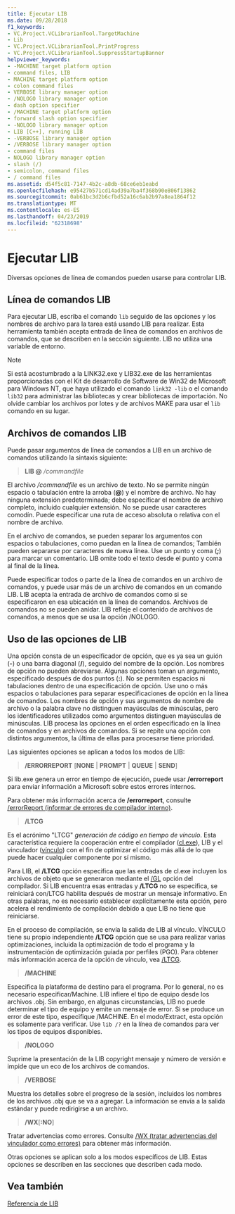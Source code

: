```yaml
---
title: Ejecutar LIB
ms.date: 09/28/2018
f1_keywords:
- VC.Project.VCLibrarianTool.TargetMachine
- Lib
- VC.Project.VCLibrarianTool.PrintProgress
- VC.Project.VCLibrarianTool.SuppressStartupBanner
helpviewer_keywords:
- -MACHINE target platform option
- command files, LIB
- MACHINE target platform option
- colon command files
- VERBOSE library manager option
- /NOLOGO library manager option
- dash option specifier
- /MACHINE target platform option
- forward slash option specifier
- -NOLOGO library manager option
- LIB [C++], running LIB
- -VERBOSE library manager option
- /VERBOSE library manager option
- command files
- NOLOGO library manager option
- slash (/)
- semicolon, command files
- / command files
ms.assetid: d54f5c81-7147-4b2c-a8db-68ce6eb1eabd
ms.openlocfilehash: e95427b571cd14ad39a7ba4f368b90e806f13862
ms.sourcegitcommit: 0ab61bc3d2b6cfbd52a16c6ab2b97a8ea1864f12
ms.translationtype: MT
ms.contentlocale: es-ES
ms.lasthandoff: 04/23/2019
ms.locfileid: "62318698"
---
```

# <a name="running-lib"></a>Ejecutar LIB

Diversas opciones de línea de comandos pueden usarse para controlar LIB.

## <a name="lib-command-line"></a>Línea de comandos LIB

Para ejecutar LIB, escriba el comando `lib` seguido de las opciones y los nombres de archivo para la tarea está usando LIB para realizar. Esta herramienta también acepta entrada de línea de comandos en archivos de comandos, que se describen en la sección siguiente. LIB no utiliza una variable de entorno.

> [!NOTE]
> Si está acostumbrado a la LINK32.exe y LIB32.exe de las herramientas proporcionadas con el Kit de desarrollo de Software de Win32 de Microsoft para Windows NT, que haya utilizado el comando `link32 -lib` o el comando `lib32` para administrar las bibliotecas y crear bibliotecas de importación. No olvide cambiar los archivos por lotes y de archivos MAKE para usar el `lib` comando en su lugar.

## <a name="lib-command-files"></a>Archivos de comandos LIB

Puede pasar argumentos de línea de comandos a LIB en un archivo de comandos utilizando la sintaxis siguiente:

> **LIB \@**  <em>/commandfile</em>

El archivo */commandfile* es un archivo de texto. No se permite ningún espacio o tabulación entre la arroba (**\@**) y el nombre de archivo. No hay ninguna extensión predeterminada; debe especificar el nombre de archivo completo, incluido cualquier extensión. No se puede usar caracteres comodín. Puede especificar una ruta de acceso absoluta o relativa con el nombre de archivo.

En el archivo de comandos, se pueden separar los argumentos con espacios o tabulaciones, como puedan en la línea de comandos; También pueden separarse por caracteres de nueva línea. Use un punto y coma (**;**) para marcar un comentario. LIB omite todo el texto desde el punto y coma al final de la línea.

Puede especificar todos o parte de la línea de comandos en un archivo de comandos, y puede usar más de un archivo de comandos en un comando LIB. LIB acepta la entrada de archivo de comandos como si se especificaron en esa ubicación en la línea de comandos. Archivos de comandos no se pueden anidar. LIB refleje el contenido de archivos de comandos, a menos que se usa la opción /NOLOGO.

## <a name="using-lib-options"></a>Uso de las opciones de LIB

Una opción consta de un especificador de opción, que es ya sea un guión (**-**) o una barra diagonal (**/**), seguido del nombre de la opción. Los nombres de opción no pueden abreviarse. Algunas opciones toman un argumento, especificado después de dos puntos (**:**). No se permiten espacios ni tabulaciones dentro de una especificación de opción. Use uno o más espacios o tabulaciones para separar especificaciones de opción en la línea de comandos. Los nombres de opción y sus argumentos de nombre de archivo o la palabra clave no distinguen mayúsculas de minúsculas, pero los identificadores utilizados como argumentos distinguen mayúsculas de minúsculas. LIB procesa las opciones en el orden especificado en la línea de comandos y en archivos de comandos. Si se repite una opción con distintos argumentos, la última de ellas para procesarse tiene prioridad.

Las siguientes opciones se aplican a todos los modos de LIB:

> **/ERRORREPORT** [**NONE** &#124; **PROMPT** &#124; **QUEUE** &#124; **SEND**]

Si lib.exe genera un error en tiempo de ejecución, puede usar **/errorreport** para enviar información a Microsoft sobre estos errores internos.

Para obtener más información acerca de **/errorreport**, consulte [/errorReport (informar de errores de compilador interno)](errorreport-report-internal-compiler-errors.md).

> **/LTCG**

Es el acrónimo "LTCG" *generación de código en tiempo de vínculo*. Esta característica requiere la cooperación entre el compilador ([cl.exe](compiler-options.md)), LIB y el vinculador ([vínculo](linker-options.md)) con el fin de optimizar el código más allá de lo que puede hacer cualquier componente por sí mismo.

Para LIB, el **/LTCG** opción especifica que las entradas de cl.exe incluyen los archivos de objeto que se generaron mediante el [/GL](gl-whole-program-optimization.md) opción del compilador. Si LIB encuentra esas entradas y **/LTCG** no se especifica, se reiniciará con/LTCG habilita después de mostrar un mensaje informativo. En otras palabras, no es necesario establecer explícitamente esta opción, pero acelera el rendimiento de compilación debido a que LIB no tiene que reiniciarse.

En el proceso de compilación, se envía la salida de LIB al vínculo. VÍNCULO tiene su propio independiente **/LTCG** opción que se usa para realizar varias optimizaciones, incluida la optimización de todo el programa y la instrumentación de optimización guiada por perfiles (PGO). Para obtener más información acerca de la opción de vínculo, vea [/LTCG](ltcg-link-time-code-generation.md).

> **/MACHINE**

Especifica la plataforma de destino para el programa. Por lo general, no es necesario especificar/Machine. LIB infiere el tipo de equipo desde los archivos .obj. Sin embargo, en algunas circunstancias, LIB no puede determinar el tipo de equipo y emite un mensaje de error. Si se produce un error de este tipo, especifique /MACHINE. En el modo/Extract, esta opción es solamente para verificar. Use `lib /?` en la línea de comandos para ver los tipos de equipos disponibles.

> **/NOLOGO**

Suprime la presentación de la LIB copyright mensaje y número de versión e impide que un eco de los archivos de comandos.

> **/VERBOSE**

Muestra los detalles sobre el progreso de la sesión, incluidos los nombres de los archivos .obj que se va a agregar. La información se envía a la salida estándar y puede redirigirse a un archivo.

> **/WX**[**:NO**]

Tratar advertencias como errores. Consulte [/WX (tratar advertencias del vinculador como errores)](wx-treat-linker-warnings-as-errors.md) para obtener más información.

Otras opciones se aplican solo a los modos específicos de LIB. Estas opciones se describen en las secciones que describen cada modo.

## <a name="see-also"></a>Vea también

[Referencia de LIB](lib-reference.md)
